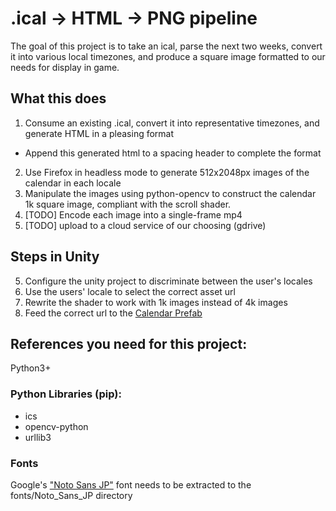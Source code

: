 # .ical -> HTML -> PNG pipeline
The goal of this project is to take an ical, parse the next two weeks, convert it into various local timezones, and
produce a square image formatted to our needs for display in game. 

## What this does
1. Consume an existing .ical, convert it into representative timezones, 
and generate HTML in a pleasing format
  * Append this generated html to a spacing header to complete the format
2. Use Firefox in headless mode to generate 512x2048px images of the calendar in each locale
3. Manipulate the images using python-opencv to construct the calendar 1k square image, compliant with the scroll shader. 
4. [TODO] Encode each image into a single-frame mp4 
5. [TODO] upload to a cloud service of our choosing (gdrive)

## Steps in Unity

<ol start="5">
<li>Configure the unity project to discriminate between the user's locales</li>
<li>Use the users' locale to select the correct asset url</li>
<li>Rewrite the shader to work with 1k images instead of 4k images</li>
<li>Feed the correct url to the <a href="https://github.com/AoiKamishiro/VRC_UdonEventCalendar">Calendar Prefab</a></li>
</ol>


## References you need for this project:
Python3+
### Python Libraries (pip):
* ics
* opencv-python
* urllib3

### Fonts
Google's ["Noto Sans JP"]("https://fonts.google.com/specimen/Noto+Sans+JP") font needs to be extracted to the fonts/Noto_Sans_JP directory